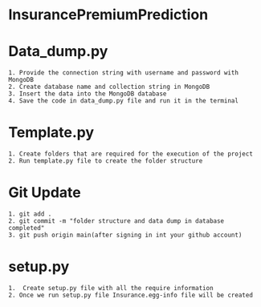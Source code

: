 # InsurancePremiumPrediction

# Data_dump.py
```
1. Provide the connection string with username and password with MongoDB
2. Create database name and collection string in MongoDB
3. Insert the data into the MongoDB database
4. Save the code in data_dump.py file and run it in the terminal
```

# Template.py
```
1. Create folders that are required for the execution of the project
2. Run template.py file to create the folder structure

```

# Git Update
```
1. git add .
2. git commit -m "folder structure and data dump in database completed"
3. git push origin main(after signing in int your github account)

```

# setup.py
```
1.  Create setup.py file with all the require information
2. Once we run setup.py file Insurance.egg-info file will be created
```



